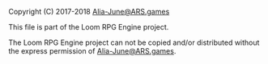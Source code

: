 Copyright (C) 2017-2018 Alia-June@ARS.games

This file is part of the Loom RPG Engine project.

The Loom RPG Engine project can not be copied and/or distributed without the express
permission of Alia-June@ARS.games.

